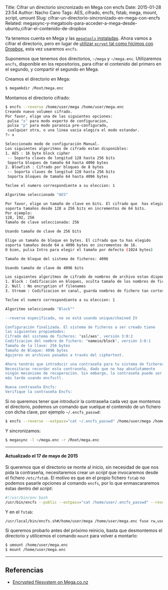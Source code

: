 Title: Cifrar un directorio sincronizado en Mega con encfs
Date: 2015-01-28 23:54
Author: Nacho Cano
Tags: AES, cifrado, encfs, fstab, mega, mount, script, umount
Slug: cifrar-un-directorio-sincronizado-en-mega-con-encfs
Related: megasync-y-megatools-para-acceder-a-mega-desde-ubuntu,cifrar-el-contenido-de-dropbox

Ya tenemos cuenta en Mega y las [`megatools` instaladas][megatools instaladas].
Ahora vamos a cifrar el directorio, pero en lugar de [utilizar `ecrypt` tal como
hicimos con Dropbox][utilizar ecrypt tal como hicimos con Dropbox],
esta vez usaremos `encfs`.

Suponemos que tenemos dos directorios, `~/mega` y `~/mega.enc`.
Utilizaremos `encfs`, disponible en los repositorios, para cifrar el
contenido del primero en el segundo, y compartir el segundo en Mega.

Creamos el directorio en Mega:

```bash
$ megamkdir /Root/mega.enc
```

Montamos el directorio cifrado:

```bash
$ encfs --reverse /home/user/mega /home/user/mega.enc
Creando nuevo volumen cifrado.
Por favor, elige una de las siguientes opciones:
 pulsa "x" para modo experto de configuracion,
 pulsa "p" para modo paranoia pre-configurado,
 cualquier otra, o una linea vacia elegira el modo estandar.
?> x

Seleccionado modo de configuración Manual.
Los siguientes algoritmos de cifrado estan disponibles:
1. AES : 16 byte block cipher
 -- Soporta claves de longitud 128 hasta 256 bits
 Soporta bloques de tamaño 64 hasta 4096 bytes
2. Blowfish : Cifrado por bloques de 8 bytes
 -- Soporta claves de longitud 128 hasta 256 bits
 Soporta bloques de tamaño 64 hasta 4096 bytes

Teclee el numero correspondiente a su eleccion: 1

Algoritmo seleccionado "AES"

Por favor, elige un tamaño de clave en bits. El cifrado que  has elegido
soporta tamaños desde 128 a 256 bits en incrementos de 64 bits.
Por ejemplo:
128, 192, 256
Tamaño de clave seleccionada: 256

Usando tamaño de clave de 256 bits

Elige un tamaño de bloque en bytes. El cifrado que tu has elegido
soporta tamaños desde 64 a 4096 bytes en incrementos de 16.
O bien, pulsa Intro para elegir el tamaño por defecto (1024 bytes)

Tamaño de bloque del sistema de ficheros: 4096

Usando tamaño de clave de 4096 bits

Los siguientes algoritmos de cifrado de nombres de archivo estan disponibles:
1. Block : Codificación en bloques, oculta tamaño de los nombres de fichero
2. Null : No encryption of filenames
3. Stream : Codificacion en canal, guarda nombres de fichero tan cortos como sea posible.

Teclee el numero correspondiente a su eleccion: 1

Algoritmo seleccionado "Block""

--reverse especificado, no se está usando unique/chained IV

Configuración finalizada. El sistema de ficheros a ser creado tiene
las siguientes propiedades:
Cifrado del sistema de ficheros: "ssl/aes", versión 3:0:2
Codificacion del nombre de fichero: "nameio/block", versión 3:0:1
Tamaño de la llave: 256 bytes
Tamaño de Bloque: 4096 bytes
Agujeros en archivos pasados a través del ciphertext.

Ahora tendrás que introducir una contraseña para tu sistema de ficheros.
Necesitaras recordar esta contraseña, dado que no hay absolutamente
ningún mecanismo de recuperación. Sin embargo, la contraseña puede ser cambiada
más tarde usando encfsctl.

Nueva contraseña Encfs:
Verifique la contraseña Encfs:
```

Si no queremos tener que introducir la contraseña cada vez que montemos
el directorio, podemos un comando que vuelque el contenido de un fichero
con dicha clave, por ejemplo `~/.encfs_passwd`:

```bash
$ encfs --reverse --extpass="cat ~/.encfs_passwd" /home/user/mega /home/user/mega.enc
```

Y sincronizamos:

```bash
$ megasync -l ~/mega.enc -r /Root/mega.enc
```

* * * * *

#### Actualizado el 17 de mayo de 2015

Si queremos que el directorio se monte al inicio, sin necesidad de que
nos pida la contraseña, necesitaremos crear un _script_ que invocaremos
desde el fichero `/etc/fstab`. El motivo es que en el propio fichero
`fstab` no podemos pasarle opciones al comando `encfs`, por lo que
enmascararemos éstas dentro del _script_:

```bash
#!/usr/bin/env bash
/usr/bin/encfs --public --extpass="cat /home/user/.encfs_passwd" --reverse $*
```

Y en el `fstab`:

```bash
/usr/local/bin/encfs.sh#/home/user/mega /home/user/mega.enc fuse rw,user,auto 0 0
```

Si queremos probarlo antes del próximo reinicio, basta que desmontemos
el directorio y utilicemos el comando `mount` para volver a montarlo:

```bash
$ umount /home/user/mega.enc
$ mount /home/user/mega.enc
```

* * * * *

Referencias
-----------

- [Encrypted filesystem on Mega.co.nz][]

  [megatools instaladas]: {filename}/admin/megasync-y-megatools-para-acceder-a-mega-desde-ubuntu.md
    "MegaSync y Megatools para acceder a Mega desde Ubuntu"
  [utilizar ecrypt tal como hicimos con Dropbox]: {filename}/admin/cifrar-el-contenido-de-dropbox.md
    "Cifrar el contenido de Dropbox"
  [Encrypted filesystem on Mega.co.nz]: https://archimedesden.wordpress.com/2013/05/18/encrypted-filesystem-on-mega-co-nz/
    "Encrypted filesystem on Mega.co.nz"
